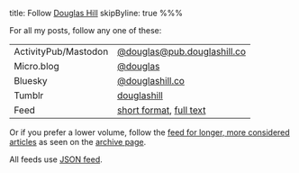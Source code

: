 title: Follow [Douglas Hill](/)
skipByline: true
%%%

For all my posts, follow any one of these:

<table class="lightweight">
    <tr><td class="tablekey">ActivityPub/Mastodon</td><td class="tablevalue"><a href="https://micro.blog/douglas?remote_follow=1">@douglas@pub.douglashill.co</a></td></tr>
    <tr><td class="tablekey">Micro.blog</td><td class="tablevalue"><a href="https://micro.blog/douglas" rel="me">@douglas</a></td></tr>
    <tr><td class="tablekey">Bluesky</td><td class="tablevalue"><a href="https://bsky.app/profile/douglashill.co" rel="me">@douglashill.co</a></td></tr>
    <tr><td class="tablekey">Tumblr</td><td class="tablevalue"><a href="https://douglashill.tumblr.com/">douglashill</a></td></tr>
    <tr><td class="tablekey">Feed</td><td class="tablevalue"><a href="/micro-feed.json">short format</a>, <a href="/full-feed.json">full text</a></td></tr>
</table>

Or if you prefer a lower volume, follow the [feed for longer, more considered articles](/feed.json) as seen on the [archive page](/archive/).

All feeds use [JSON feed](https://www.jsonfeed.org/).
